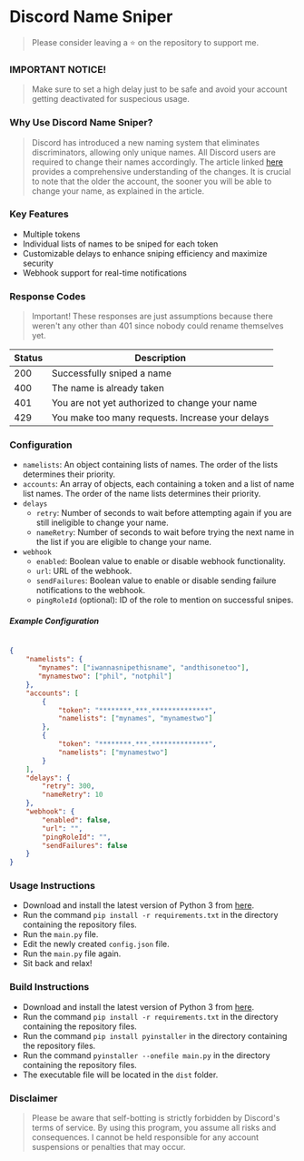 
# Discord Name Sniper

[](https://github.com/your-username/discord-name-sniper/stargazers)

> Please consider leaving a ⭐ on the repository to support me.

### IMPORTANT NOTICE!
> Make sure to set a high delay just to be safe and avoid your account getting deactivated for suspecious usage.
### Why Use Discord Name Sniper?
> Discord has introduced a new naming system that eliminates discriminators, allowing only unique names. All Discord users are required to change their names accordingly. The article linked [here](https://support.discord.com/hc/en-us/articles/12620128861463-New-Usernames-Display-Names)  provides a comprehensive understanding of the changes. It is crucial to note that the older the account, the sooner you will be able to change your name, as explained in the article.
### Key Features
- Multiple tokens
- Individual lists of names to be sniped for each token
- Customizable delays to enhance sniping efficiency and maximize security
- Webhook support for real-time notifications
### Response Codes
> Important! These responses are just assumptions because there weren't any other than 401 since nobody could rename themselves yet.

| Status | Description                                      |
| ------ | ------------------------------------------------ |
| 200    | Successfully sniped a name                       |
| 400    | The name is already taken                        |
| 401    | You are not yet authorized to change your name   |
| 429    | You make too many requests. Increase your delays |

### Configuration 
- `namelists`: An object containing lists of names. The order of the lists determines their priority. 
- `accounts`: An array of objects, each containing a token and a list of name list names. The order of the name lists determines their priority. 
- `delays` 
  - `retry`: Number of seconds to wait before attempting again if you are still ineligible to change your name. 
  - `nameRetry`: Number of seconds to wait before trying the next name in the list if you are eligible to change your name. 
- `webhook` 
  - `enabled`: Boolean value to enable or disable webhook functionality. 
  - `url`: URL of the webhook. 
  - `sendFailures`: Boolean value to enable or disable sending failure notifications to the webhook. 
  - `pingRoleId` (optional): ID of the role to mention on successful snipes.
##### Example Configuration

```json

{
    "namelists": {
       "mynames": ["iwannasnipethisname", "andthisonetoo"],
       "mynamestwo": ["phil", "notphil"]
    },
    "accounts": [
        {
            "token": "********.***.**************",
            "namelists": ["mynames", "mynamestwo"]
        },
        {
            "token": "********.***.**************",
            "namelists": ["mynamestwo"]
        }
    ],
    "delays": {
        "retry": 300,
        "nameRetry": 10
    },
    "webhook": {
        "enabled": false,
        "url": "",
        "pingRoleId": "",
        "sendFailures": false
    }
}
```

### Usage Instructions 
- Download and install the latest version of Python 3 from [here](https://www.python.org/downloads/).
- Run the command `pip install -r requirements.txt` in the directory containing the repository files.
- Run the `main.py` file.
- Edit the newly created `config.json` file.
- Run the `main.py` file again.
- Sit back and relax!

### Build Instructions 
- Download and install the latest version of Python 3 from [here](https://www.python.org/downloads/).
- Run the command `pip install -r requirements.txt` in the directory containing the repository files.
- Run the command `pip install pyinstaller` in the directory containing the repository files.
- Run the command `pyinstaller --onefile main.py` in the directory containing the repository files.
- The executable file will be located in the `dist` folder.

### Disclaimer
> Please be aware that self-botting is strictly forbidden by Discord's terms of service. By using this program, you assume all risks and consequences. I cannot be held responsible for any account suspensions or penalties that may occur.
